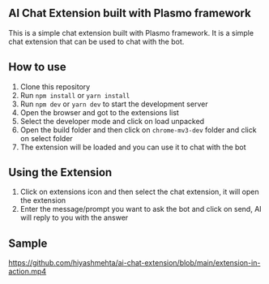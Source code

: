 ## AI Chat Extension built with Plasmo framework

This is a simple chat extension built with Plasmo framework. It is a simple chat extension that can be used to chat with the bot.

## How to use

1. Clone this repository
2. Run `npm install` or `yarn install`
3. Run `npm dev` or `yarn dev` to start the development server
4. Open the browser and got to the extensions list
5. Select the developer mode and click on load unpacked
6. Open the build folder and then click on `chrome-mv3-dev` folder and click on select folder
7. The extension will be loaded and you can use it to chat with the bot

## Using the Extension

1. Click on extensions icon and then select the chat extension, it will open the extension
2. Enter the message/prompt you want to ask the bot and click on send, AI will reply to you with the answer

## Sample

https://github.com/hiyashmehta/ai-chat-extension/blob/main/extension-in-action.mp4
